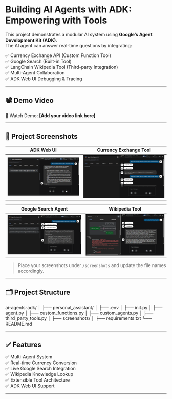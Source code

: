 # Building AI Agents with ADK: Empowering with Tools

This project demonstrates a modular AI system using **Google’s Agent Development Kit (ADK)**.  
The AI agent can answer real-time questions by integrating:

✅ Currency Exchange API (Custom Function Tool)  
✅ Google Search (Built-in Tool)  
✅ LangChain Wikipedia Tool (Third-party Integration)  
✅ Multi-Agent Collaboration  
✅ ADK Web UI Debugging & Tracing  

---

## 📽️ Demo Video

🎥 Watch Demo: **[Add your video link here]**

---

## 📸 Project Screenshots

| ADK Web UI | Currency Exchange Tool |
|------------|------------------------|
| ![UI](screenshots/adk_ui.png) | ![FX](screenshots/fx_tool.png) |

| Google Search Agent | Wikipedia Tool |
|---------------------|----------------|
| ![Google Search](screenshots/google_search.png) | ![Wikipedia](screenshots/wiki_tool.png) |

> Place your screenshots under `/screenshots` and update the file names accordingly.

---

## 🗂️ Project Structure

ai-agents-adk/
│
├── personal_assistant/
│ ├── .env
│ ├── init.py
│ ├── agent.py
│ ├── custom_functions.py
│ ├── custom_agents.py
│ ├── third_party_tools.py
│
├── screenshots/
│
├── requirements.txt
└── README.md


---

## ✅ Features
✅ Multi-Agent System  
✅ Real-time Currency Conversion  
✅ Live Google Search Integration  
✅ Wikipedia Knowledge Lookup  
✅ Extensible Tool Architecture  
✅ ADK Web UI Support  

---
